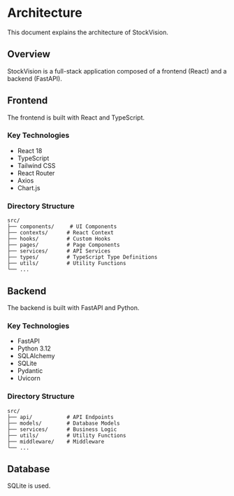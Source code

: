 # Architecture

This document explains the architecture of StockVision.

## Overview

StockVision is a full-stack application composed of a frontend (React) and a backend (FastAPI).

## Frontend

The frontend is built with React and TypeScript.

### Key Technologies

- React 18
- TypeScript
- Tailwind CSS
- React Router
- Axios
- Chart.js

### Directory Structure

```
src/
├── components/     # UI Components
├── contexts/      # React Context
├── hooks/         # Custom Hooks
├── pages/         # Page Components
├── services/      # API Services
├── types/         # TypeScript Type Definitions
├── utils/         # Utility Functions
└── ...
```

## Backend

The backend is built with FastAPI and Python.

### Key Technologies

- FastAPI
- Python 3.12
- SQLAlchemy
- SQLite
- Pydantic
- Uvicorn

### Directory Structure

```
src/
├── api/           # API Endpoints
├── models/        # Database Models
├── services/      # Business Logic
├── utils/         # Utility Functions
├── middleware/    # Middleware
└── ...
```

## Database

SQLite is used.